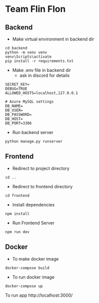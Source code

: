 # Team Flin Flon
## Backend
- Make virtual environment in backend dir
```
cd backend
python -m venv venv
venv\Scripts\activate
pip install -r requirements.txt
```
- Make .env file in backend dir
  - ask in discord for details
```
SECRET_KEY=
DEBUG=TRUE
ALLOWED_HOSTS=localhost,127.0.0.1

# Azure MySQL settings
DB_NAME=
DB_USER=
DB_PASSWORD=
DB_HOST=
DB_PORT=3306
```
- Run backend server
```
python manage.py runserver
```


## Frontend

- Redirect to project directory
```
cd ..
```
- Redirect to frontend directory
```
cd frontend
```

- Install dependencies
```
npm install
```

- Run Frontend Server
```
npm run dev
```


## Docker

- To make docker image
```
docker-compose build
```

- To run docker image
```
docker-compose up
```

To run app http://localhost:3000/